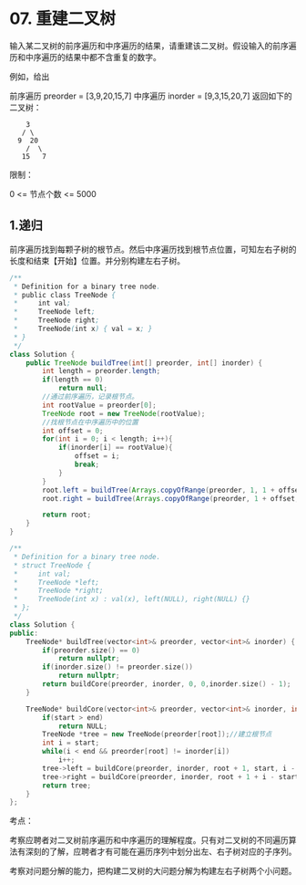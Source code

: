 # 07. 重建二叉树

输入某二叉树的前序遍历和中序遍历的结果，请重建该二叉树。假设输入的前序遍历和中序遍历的结果中都不含重复的数字。

例如，给出

前序遍历 preorder = [3,9,20,15,7]
中序遍历 inorder = [9,3,15,20,7]
返回如下的二叉树：

```
    3
   / \
  9  20
    /  \
   15   7
```


限制：

0 <= 节点个数 <= 5000



## 1.递归

前序遍历找到每颗子树的根节点。然后中序遍历找到根节点位置，可知左右子树的长度和结束【开始】位置。并分别构建左右子树。

```java
/**
 * Definition for a binary tree node.
 * public class TreeNode {
 *     int val;
 *     TreeNode left;
 *     TreeNode right;
 *     TreeNode(int x) { val = x; }
 * }
 */
class Solution {
    public TreeNode buildTree(int[] preorder, int[] inorder) {
        int length = preorder.length;
        if(length == 0) 
            return null;
        //通过前序遍历，记录根节点。
        int rootValue = preorder[0];
        TreeNode root = new TreeNode(rootValue);
        //找根节点在中序遍历中的位置
        int offset = 0;
        for(int i = 0; i < length; i++){
            if(inorder[i] == rootValue){
                offset = i;
                break;
            }
        }
        root.left = buildTree(Arrays.copyOfRange(preorder, 1, 1 + offset), Arrays.copyOfRange(inorder, 0, offset));
        root.right = buildTree(Arrays.copyOfRange(preorder, 1 + offset, length), Arrays.copyOfRange(inorder, offset + 1, length));

        return root;
    }
}
```



```c++
/**
 * Definition for a binary tree node.
 * struct TreeNode {
 *     int val;
 *     TreeNode *left;
 *     TreeNode *right;
 *     TreeNode(int x) : val(x), left(NULL), right(NULL) {}
 * };
 */
class Solution {
public:
    TreeNode* buildTree(vector<int>& preorder, vector<int>& inorder) {
        if(preorder.size() == 0)
            return nullptr;
        if(inorder.size() != preorder.size())
            return nullptr;
        return buildCore(preorder, inorder, 0, 0,inorder.size() - 1);
    }

    TreeNode* buildCore(vector<int>& preorder, vector<int>& inorder, int root, int start, int end){
        if(start > end)
            return NULL;
        TreeNode *tree = new TreeNode(preorder[root]);//建立根节点
        int i = start;
        while(i < end && preorder[root] != inorder[i])
            i++;
        tree->left = buildCore(preorder, inorder, root + 1, start, i - 1);
        tree->right = buildCore(preorder, inorder, root + 1 + i - start, i + 1, end);
        return tree;
    }
};
```

















考点：

考察应聘者对二叉树前序遍历和中序遍历的理解程度。只有对二叉树的不同遍历算法有深刻的了解，应聘者才有可能在遍历序列中划分出左、右子树对应的子序列。

考察对问题分解的能力，把构建二叉树的大问题分解为构建左右子树两个小问题。
